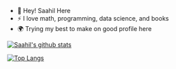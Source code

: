 - 🌱 Hey! Saahil Here
- :zap: I love math, programming, data science, and books
- :earth_africa: Trying my best to make on good profile here


[![Saahil's github stats](https://github-readme-stats.vercel.app/api?username=SaahilS468&count_private=true&show_icons=true&theme=radical&hide_rank=false)](https://github.com/anuraghazra/github-readme-stats)

[![Top Langs](https://github-readme-stats.vercel.app/api/top-langs/?username=SaahilS468)](https://github.com/anuraghazra/github-readme-stats)
